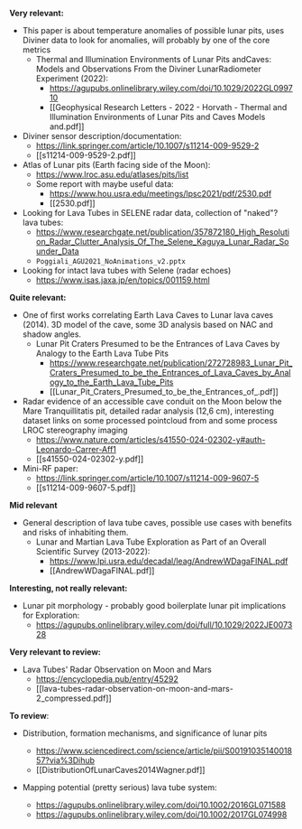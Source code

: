 
**Very relevant:**
 - This paper is about temperature anomalies of possible lunar pits, uses Diviner data to look for anomalies, will probably by one of the core metrics
	 - Thermal and Illumination Environments of Lunar Pits andCaves: Models and Observations From the Diviner LunarRadiometer Experiment (2022):
		 - https://agupubs.onlinelibrary.wiley.com/doi/10.1029/2022GL099710
		 - [[Geophysical Research Letters - 2022 - Horvath - Thermal and Illumination Environments of Lunar Pits and Caves  Models and.pdf]]
 - Diviner sensor description/documentation:
	 - https://link.springer.com/article/10.1007/s11214-009-9529-2
	 - [[s11214-009-9529-2.pdf]]
 - Atlas of Lunar pits (Earth facing side of the Moon):
	 - https://www.lroc.asu.edu/atlases/pits/list
	 - Some report with maybe useful data:
		 - https://www.hou.usra.edu/meetings/lpsc2021/pdf/2530.pdf
		 - [[2530.pdf]]
 - Looking for Lava Tubes in SELENE radar data, collection of "naked"? lava tubes:
	 - https://www.researchgate.net/publication/357872180_High_Resolution_Radar_Clutter_Analysis_Of_The_Selene_Kaguya_Lunar_Radar_Sounder_Data
	 - `Poggiali_AGU2021_NoAnimations_v2.pptx`
 - Looking for intact lava tubes with Selene (radar echoes)
	 - https://www.isas.jaxa.jp/en/topics/001159.html

**Quite relevant:**

 - One of first works correlating Earth Lava Caves to Lunar lava caves (2014). 3D model of the cave, some 3D analysis based on NAC and shadow angles.
	 - Lunar Pit Craters Presumed to be the Entrances of Lava Caves by Analogy to the Earth Lava Tube Pits
		 - https://www.researchgate.net/publication/272728983_Lunar_Pit_Craters_Presumed_to_be_the_Entrances_of_Lava_Caves_by_Analogy_to_the_Earth_Lava_Tube_Pits
		 - [[Lunar_Pit_Craters_Presumed_to_be_the_Entrances_of_.pdf]]
 - Radar evidence of an accessible cave conduit on the Moon below the Mare Tranquillitatis pit, detailed radar analysis (12,6 cm), interesting dataset links on some processed pointcloud from and some process LROC stereography imaging
	 - https://www.nature.com/articles/s41550-024-02302-y#auth-Leonardo-Carrer-Aff1
	 - [[s41550-024-02302-y.pdf]]
 - Mini-RF paper:
	 - https://link.springer.com/article/10.1007/s11214-009-9607-5
	 - [[s11214-009-9607-5.pdf]]


**Mid relevant**
 - General description of lava tube caves, possible use cases with benefits and risks of inhabiting them.
	 - Lunar and Martian Lava Tube Exploration as Part of an Overall Scientific Survey (2013-2022): 
		 - https://www.lpi.usra.edu/decadal/leag/AndrewWDagaFINAL.pdf
		 - [[AndrewWDagaFINAL.pdf]]


**Interesting, not really relevant:**
 - Lunar pit morphology - probably good boilerplate lunar pit implications for Exploration:
   - https://agupubs.onlinelibrary.wiley.com/doi/full/10.1029/2022JE007328



**Very relevant to review:**
 - Lava Tubes' Radar Observation on Moon and Mars
	 - https://encyclopedia.pub/entry/45292
	 - [[lava-tubes-radar-observation-on-moon-and-mars-2_compressed.pdf]]




**To review**:

 - Distribution, formation mechanisms, and significance of lunar pits
	 - https://www.sciencedirect.com/science/article/pii/S0019103514001857?via%3Dihub
	 - [[DistributionOfLunarCaves2014Wagner.pdf]]

 - Mapping potential (pretty serious) lava tube system:
	 - https://agupubs.onlinelibrary.wiley.com/doi/10.1002/2016GL071588
	 - https://agupubs.onlinelibrary.wiley.com/doi/10.1002/2017GL074998